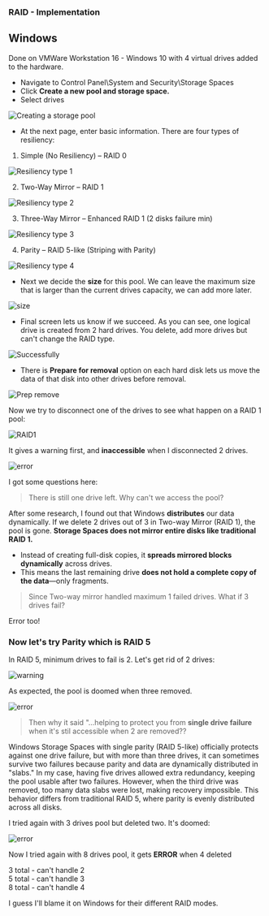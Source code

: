 ### RAID - Implementation 
## Windows

Done on VMWare Workstation 16 - Windows 10 with 4 virtual drives added to the hardware.


- Navigate to Control Panel\System and Security\Storage Spaces
- Click **Create a new pool and storage space.**
- Select drives

![Creating a storage pool](./pics/createpool.PNG "Creating a storage pool")


- At the next page, enter basic information. There are four types of resiliency: 


1. Simple (No Resiliency) – RAID 0

![Resiliency type 1](./pics/type1.PNG "Resiliency type 1")

2. Two-Way Mirror – RAID 1

![Resiliency type 2](./pics/type2.PNG "Resiliency type 2")

3. Three-Way Mirror – Enhanced RAID 1 (2 disks failure min)

![Resiliency type 3](./pics/type3.PNG "Resiliency type 3")

4. Parity – RAID 5-like (Striping with Parity)

![Resiliency type 4](./pics/type4.PNG "Resiliency type 4")

- Next we decide the **size** for this pool. We can leave the maximum size that is larger than the current drives capacity, we can add more later.

![size](./pics/size.PNG "Pool size")

- Final screen lets us know if we succeed. As you can see, one logical drive is created from 2 hard drives. You delete, add more drives but can't change the RAID type.

![Successfully](./pics/final.PNG "Successfully")

- There is **Prepare for removal** option on each hard disk lets us move the data of that disk into other drives before removal.

![Prep remove](./pics/prepareremove.PNG "Prepare for removel option")


Now we try to disconnect one of the drives to see what happen on a RAID 1 pool:

![RAID1](./pics/raid1.PNG "RAID1")

It gives a warning first, and **inaccessible** when I disconnected 2 drives. 

![error](./pics/error.PNG "error")

I got some questions here:
> There is still one drive left. Why can't we access the pool?

After some research, I found out that Windows **distributes** our data dynamically. If we delete 2 drives out of 3 in Two-way Mirror (RAID 1), the pool is gone. **Storage Spaces does not mirror entire disks like traditional RAID 1.**  
   - Instead of creating full-disk copies, it **spreads mirrored blocks dynamically** across drives.  
   - This means the last remaining drive **does not hold a complete copy of the data**—only fragments.  

> Since Two-way mirror handled maximum 1 failed drives. What if 3 drives fail?

Error too! 

### Now let's try **Parity** which is RAID 5

In RAID 5, minimum drives to fail is 2. Let's get rid of 2 drives:

![warning](./pics/raid5-oneRemoved.PNG "warning")

As expected, the pool is doomed when three removed.

![error](./pics/raid5-3Removed.PNG "RAID 5 Error")

> Then why it said "...helping to protect you from **single drive failure** when it's stil accessible when 2 are removed??

Windows Storage Spaces with single parity (RAID 5-like) officially protects against one drive failure, but with more than three drives, it can sometimes survive two failures because parity and data are dynamically distributed in "slabs." In my case, having five drives allowed extra redundancy, keeping the pool usable after two failures. However, when the third drive was removed, too many data slabs were lost, making recovery impossible. This behavior differs from traditional RAID 5, where parity is evenly distributed across all disks. 

I tried again with 3 drives pool but deleted two. It's doomed: 


![error](./pics/raid5-2Removed.PNG "RAID 5 Error")

Now I tried again with 8 drives pool, it gets **ERROR** when 4 deleted

3 total - can't handle 2 <br>
5 total - can't handle 3 <br>
8 total - can't handle 4

I guess I'll blame it on Windows for their different RAID modes.
